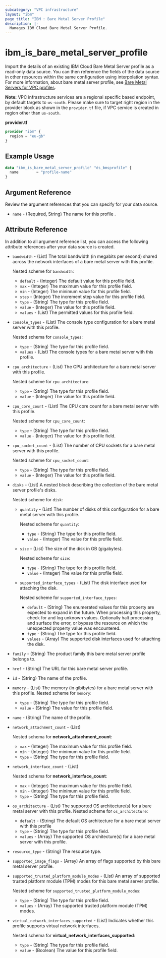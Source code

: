 ```yaml
---
subcategory: "VPC infrastructure"
layout: "ibm"
page_title: "IBM : Bare Metal Server Profile"
description: |-
  Manages IBM Cloud Bare Metal Server Profile.
---
```


# ibm\_is_bare_metal_server_profile

Import the details of an existing IBM Cloud Bare Metal Server profile as a read-only data source. You can then reference the fields of the data source in other resources within the same configuration using interpolation syntax. For more information, about bare metal server profile, see [Bare Metal Servers for VPC profiles](https://cloud.ibm.com/docs/vpc?topic=vpc-bare-metal-servers-profile).

**Note:** 
VPC infrastructure services are a regional specific based endpoint, by default targets to `us-south`. Please make sure to target right region in the provider block as shown in the `provider.tf` file, if VPC service is created in region other than `us-south`.

**provider.tf**

```terraform
provider "ibm" {
  region = "eu-gb"
}
```

## Example Usage

```terraform
data "ibm_is_bare_metal_server_profile" "ds_bmsprofile" {
  name        = "profile-name"
}

```

## Argument Reference

Review the argument references that you can specify for your data source.

- `name` - (Required, String) The name for this profile .

## Attribute Reference

In addition to all argument reference list, you can access the following attribute references after your data source is created. 

- `bandwidth` - (List) The total bandwidth (in megabits per second) shared across the network interfaces of a bare metal server with this profile.
  
  Nested scheme for `bandwidth`:
    - `default` - (Integer) The default value for this profile field.
    - `max` - (Integer) The maximum value for this profile field.
    - `min` - (Integer) The minimum value for this profile field.
    - `step` - (Integer) The increment step value for this profile field.
    - `type` - (String) The type for this profile field.
    - `value` - (Integer) The value for this profile field.
    - `values` - (List) The permitted values for this profile field.
- `console_types` - (List) The console type configuration for a bare metal server with this profile.
  
  Nested schema for  `console_types`:
	- `type` - (String) The type for this profile field.
	- `values` - (List) The console types for a bare metal server with this profile.
- `cpu_architecture` - (List) The CPU architecture for a bare metal server with this profile.
  
  Nested scheme for `cpu_architecture`:
    - `type` - (String) The type for this profile field.
    - `value` - (Integer) The value for this profile field.
- `cpu_core_count` - (List) The CPU core count for a bare metal server with this profile.
  
  Nested scheme for `cpu_core_count`:
    - `type` - (String) The type for this profile field.
    - `value` - (Integer) The value for this profile field.
- `cpu_socket_count` - (List) The number of CPU sockets for a bare metal server with this profile.
  
  Nested scheme for `cpu_socket_count`:
    - `type` - (String) The type for this profile field.
    - `value` - (Integer) The value for this profile field.
- `disks` - (List) A nested block describing the collection of the bare metal server profile's disks.
  
  Nested scheme for `disk`:
    - `quantity` - (List) The number of disks of this configuration for a bare metal server with this profile.

      Nested scheme for `quantity`:
        - `type` - (String) The type for this profile field.
        - `value` - (Integer) The value for this profile field.

    - `size` - (List) The size of the disk in GB (gigabytes).

      Nested scheme for `size`:
        - `type` - (String) The type for this profile field.
        - `value` - (Integer) The value for this profile field.
    - `supported_interface_types` - (List) The disk interface used for attaching the disk.
      
      Nested scheme for `supported_interface_types`:

        - `default` - (String) The enumerated values for this property are expected to expand in the future. When processing this property, check for and log unknown values. Optionally halt processing and surface the error, or bypass the resource on which the unexpected property value was encountered.
        - `type` - (String) The type for this profile field.
        - `values` - (Array) The supported disk interfaces used for attaching the disk.
- `family` - (String) The product family this bare metal server profile belongs to.
- `href` - (String) The URL for this bare metal server profile.
- `id` - (String) The name of the profile.
- `memory` - (List) The memory (in gibibytes) for a bare metal server with this profile.
  Nested scheme for `memory`:
    - `type` - (String) The type for this profile field.
    - `value` - (String) The value for this profile field.
- `name` - (String) The name of the profile.
- `network_attachment_count` - (List)

  Nested schema for **network_attachment_count**:
    - `max` - (Integer) The maximum value for this profile field.
    - `min` - (Integer) The minimum value for this profile field.
    - `type` - (String) The type for this profile field.

- `network_interface_count` - (List) 
  
  Nested schema for **network_interface_count**:
	- `max` - (Integer) The maximum value for this profile field.
	- `min` - (Integer) The minimum value for this profile field.
	- `type` - (String) The type for this profile field.
- `os_architecture` - (List) The supported OS architecture(s) for a bare metal server with this profile.
  Nested scheme for `os_architecture`:
    - `default` - (String) The default OS architecture for a bare metal server with this profile
    - `type` - (String) The type for this profile field.
    - `values` - (Array) The supported OS architecture(s) for a bare metal server with this profile.
- `resource_type` - (String) The resource type.
- `supported_image_flags` - (Array) An array of flags supported by this bare metal server profile.
- `supported_trusted_platform_module_modes` - (List) An array of supported trusted platform module (TPM) modes for this bare metal server profile.

  Nested scheme for `supported_trusted_platform_module_modes`:
    - `type` - (String) The type for this profile field.
    - `values` - (Array) The supported trusted platform module (TPM) modes.

- `virtual_network_interfaces_supported` - (List) Indicates whether this profile supports virtual network interfaces.

  Nested schema for **virtual_network_interfaces_supported**:
	- `type` - (String) The type for this profile field.
	- `value` - (Boolean) The value for this profile field.

